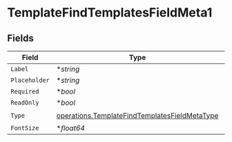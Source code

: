 # TemplateFindTemplatesFieldMeta1


## Fields

| Field                                                                                                          | Type                                                                                                           | Required                                                                                                       | Description                                                                                                    |
| -------------------------------------------------------------------------------------------------------------- | -------------------------------------------------------------------------------------------------------------- | -------------------------------------------------------------------------------------------------------------- | -------------------------------------------------------------------------------------------------------------- |
| `Label`                                                                                                        | **string*                                                                                                      | :heavy_minus_sign:                                                                                             | N/A                                                                                                            |
| `Placeholder`                                                                                                  | **string*                                                                                                      | :heavy_minus_sign:                                                                                             | N/A                                                                                                            |
| `Required`                                                                                                     | **bool*                                                                                                        | :heavy_minus_sign:                                                                                             | N/A                                                                                                            |
| `ReadOnly`                                                                                                     | **bool*                                                                                                        | :heavy_minus_sign:                                                                                             | N/A                                                                                                            |
| `Type`                                                                                                         | [operations.TemplateFindTemplatesFieldMetaType](../../models/operations/templatefindtemplatesfieldmetatype.md) | :heavy_check_mark:                                                                                             | N/A                                                                                                            |
| `FontSize`                                                                                                     | **float64*                                                                                                     | :heavy_minus_sign:                                                                                             | N/A                                                                                                            |